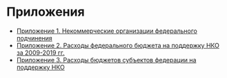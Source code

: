 # Приложения

- [Приложение 1. Некоммерческие организации федерального подчинения](./appendixes_01.md)
- [Приложение 2. Расходы федерального бюджета на поддержку НКО за 2009-2019 гг.](./appendixes_02.md)
- [Приложение 3. Расходы бюджетов субъектов федерации на поддержку НКО](./appendixes_03.md)
